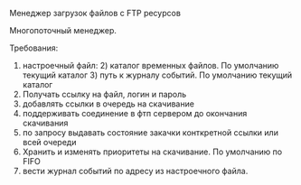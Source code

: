 Менеджер загрузок файлов с FTP ресурсов

Многопоточный менеджер.

Требования:
1) настроечный файл:
   2) каталог временных файлов. По умолчанию текущий каталог
   3) путь к журналу событий. По умолчанию текущий каталог
4) Получать ссылку на файл, логин и пароль
5) добавлять ссылки в очередь на скачивание
6) поддерживать соединение в фтп сервером до окончания скачивания
6) по запросу выдавать состояние закачки конткретной ссылки или всей очереди
7) Хранить и изменять приоритеты на скачивание. По умолчанию по FIFO
8) вести журнал событий по адресу из настроечного файла.